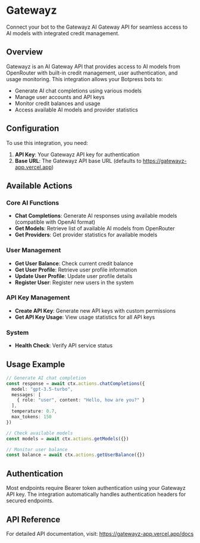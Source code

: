# Gatewayz

Connect your bot to the Gatewayz AI Gateway API for seamless access to AI models with integrated credit management.

## Overview

Gatewayz is an AI Gateway API that provides access to AI models from OpenRouter with built-in credit management, user authentication, and usage monitoring. This integration allows your Botpress bots to:

- Generate AI chat completions using various models
- Manage user accounts and API keys
- Monitor credit balances and usage
- Access available AI models and provider statistics

## Configuration

To use this integration, you need:

1. **API Key**: Your Gatewayz API key for authentication
2. **Base URL**: The Gatewayz API base URL (defaults to https://gatewayz-app.vercel.app)

## Available Actions

### Core AI Functions
- **Chat Completions**: Generate AI responses using available models (compatible with OpenAI format)
- **Get Models**: Retrieve list of available AI models from OpenRouter
- **Get Providers**: Get provider statistics for available models

### User Management
- **Get User Balance**: Check current credit balance
- **Get User Profile**: Retrieve user profile information
- **Update User Profile**: Update user profile details
- **Register User**: Register new users in the system

### API Key Management
- **Create API Key**: Generate new API keys with custom permissions
- **Get API Key Usage**: View usage statistics for all API keys

### System
- **Health Check**: Verify API service status

## Usage Example

```typescript
// Generate AI chat completion
const response = await ctx.actions.chatCompletions({
  model: "gpt-3.5-turbo",
  messages: [
    { role: "user", content: "Hello, how are you?" }
  ],
  temperature: 0.7,
  max_tokens: 150
})

// Check available models
const models = await ctx.actions.getModels({})

// Monitor user balance
const balance = await ctx.actions.getUserBalance({})
```

## Authentication

Most endpoints require Bearer token authentication using your Gatewayz API key. The integration automatically handles authentication headers for secured endpoints.

## API Reference

For detailed API documentation, visit: https://gatewayz-app.vercel.app/docs


